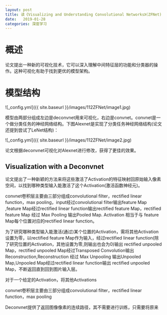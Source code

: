 ```yaml
---
layout: post
title: 读《Visualizing and Understanding Convolutional Networks》(ZFNet)  
date:   2019-01-28
categories: 深度学习
---  
```


# 概述  

论文提出一种新的可视化技术，它可以深入理解中间特征层的功能和分类器的操作。这种可视化有助于找到更优的模型架构。 

# 模型结构  

![_config.yml]({{ site.baseurl }}/images/112ZFNet/image1.jpg)    

模型由两部分组成左边是deconvnet用来可视化，右边是convnet。convnet是一个做分类任务的神经网络结构。下图Alexnet是实现了分类任务神经网络结构(论文还提到尝试了LeNet结构)： 

![_config.yml]({{ site.baseurl }}/images/112ZFNet/image2.jpg)  

论文根据deconvnet可视化对Alexnet进行修改，获得了更佳的效果。  

## Visualization with a Deconvnet   

论文提出了一种新颖的方法来将这些激活了Activation的特征映射回原始输入像素空间，以找到哪种类型输入能激活了这个Activation(激活函数神经元)。

convnet卷积层主要由三部分组成convolutional filter，rectified linear function，max pooling，input经过convolutional filter输出feature Map ,feature Map经过rectified linear function输出rectified feature Map，rectified feature Map 经过 Max Pooling 输出Pooled Map. Activation 相当于与 feature Map每个位置对应的rectified linear function。

为了研究哪种类型输入能激活(通过)某个位置的Activation，需将其他Activation设置为零，以rectified feature Map作为输入，经过rectified linear function(除了研究位置的Activation，其他设置为零,则输出也会为0)输出 rectified unpooled Map，rectified unpooled Map经过Transposed Convolution输出Reconstruction,Reconstruction 经过 Max Unpooling 输出Unpooled Map,Unpooled Map经过rectified linear function输出 rectified unpooled Map，不断返回直到回到图片输入层。

对于一个给定的Activation，将其他Activations

convnet卷积层主要由三部分组成convolutional filter，rectified linear function，max pooling



Deconvnet提供了返回图像像素的连续路径，其不需要进行训练，只需要将原来


 
  






